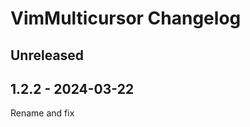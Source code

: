 <!-- Keep a Changelog guide -> https://keepachangelog.com -->

# VimMulticursor Changelog

## Unreleased

## 1.2.2 - 2024-03-22

Rename and fix
